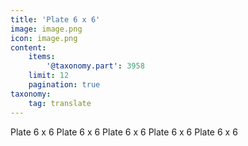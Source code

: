 ```yaml
---
title: 'Plate 6 x 6'
image: image.png
icon: image.png
content:
    items:
        '@taxonomy.part': 3958
    limit: 12
    pagination: true
taxonomy:
    tag: translate
---
```


Plate 6 x 6
Plate 6 x 6
Plate 6 x 6
Plate 6 x 6
Plate 6 x 6
